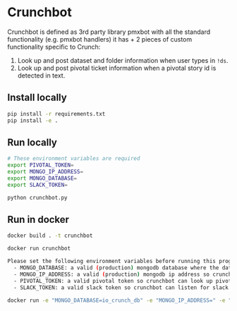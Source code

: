 # Crunchbot

Crunchbot is defined as 3rd party library pmxbot with all the standard functionality (e.g. pmxbot handlers) it has + 2
pieces of custom functionality specific to Crunch:

1. Look up and post dataset and folder information when user types in `!ds`.
2. Look up and post pivotal ticket information when a pivotal story id is detected in text.

## Install locally
```bash
pip install -r requirements.txt
pip install -e .
```

## Run locally
```bash
# These environment variables are required
export PIVOTAL_TOKEN=
export MONGO_IP_ADDRESS=
export MONGO_DATABASE=
export SLACK_TOKEN=

python crunchbot.py
```

## Run in docker
```bash
docker build . -t crunchbot

docker run crunchbot

Please set the following environment variables before running this program
  - MONGO_DATABASE: a valid (production) mongodb database where the datasets are stored so crunchbot can look up dataset information
  - MONGO_IP_ADDRESS: a valid (production) mongodb ip address so crunchbot can look up dataset information
  - PIVOTAL_TOKEN: a valid pivotal token so crunchbot can look up pivotal stories
  - SLACK_TOKEN: a valid slack token so crunchbot can listen for slack posts and make its own slack posts

docker run -e "MONGO_DATABASE=io_crunch_db" -e "MONGO_IP_ADDRESS=" -e "PIVOTAL_TOKEN=" -e "SLACK_TOKEN=" crunchbot

```